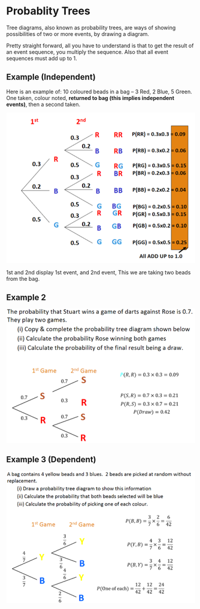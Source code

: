 # Probablity Trees

Tree diagrams, also known as probability trees, are ways of showing possibilities of two or more events, by drawing a diagram.

Pretty straight forward, all you have to understand is that to get the result of an event sequence, you multiply the sequence. Also that all event sequences must add up to 1.

## Example \(Independent\)

Here is an example of: 10 coloured beads in a bag – 3 Red, 2 Blue, 5 Green. One taken, colour noted, **returned to bag \(this implies independent events\)**, then a second taken.

![](../../../../.gitbook/assets/image%20%28168%29.png)

1st and 2nd display 1st event, and 2nd event, This we are taking two beads from the bag.

## Example 2

![](../../../../.gitbook/assets/image%20%28154%29.png)

## Example 3 \(Dependent\)

![](../../../../.gitbook/assets/image%20%28161%29.png)

